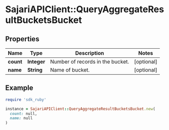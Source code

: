 # SajariAPIClient::QueryAggregateResultBucketsBucket

## Properties

| Name | Type | Description | Notes |
| ---- | ---- | ----------- | ----- |
| **count** | **Integer** | Number of records in the bucket. | [optional] |
| **name** | **String** | Name of bucket. | [optional] |

## Example

```ruby
require 'sdk_ruby'

instance = SajariAPIClient::QueryAggregateResultBucketsBucket.new(
  count: null,
  name: null
)
```

